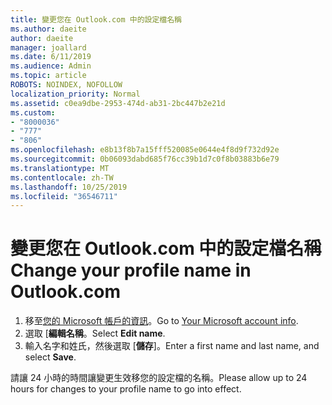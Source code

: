 ```yaml
---
title: 變更您在 Outlook.com 中的設定檔名稱
ms.author: daeite
author: daeite
manager: joallard
ms.date: 6/11/2019
ms.audience: Admin
ms.topic: article
ROBOTS: NOINDEX, NOFOLLOW
localization_priority: Normal
ms.assetid: c0ea9dbe-2953-474d-ab31-2bc447b2e21d
ms.custom:
- "8000036"
- "777"
- "806"
ms.openlocfilehash: e8b13f8b7a15fff520085e0644e4f8d9f732d92e
ms.sourcegitcommit: 0b06093dabd685f76cc39b1d7c0f8b03883b6e79
ms.translationtype: MT
ms.contentlocale: zh-TW
ms.lasthandoff: 10/25/2019
ms.locfileid: "36546711"
---
```

# <a name="change-your-profile-name-in-outlookcom"></a><span data-ttu-id="c77ec-102">變更您在 Outlook.com 中的設定檔名稱</span><span class="sxs-lookup"><span data-stu-id="c77ec-102">Change your profile name in Outlook.com</span></span>

1. <span data-ttu-id="c77ec-103">移至[您的 Microsoft 帳戶的資訊](https://go.microsoft.com/fwlink/p/?linkid=860841)。</span><span class="sxs-lookup"><span data-stu-id="c77ec-103">Go to [Your Microsoft account info](https://go.microsoft.com/fwlink/p/?linkid=860841).</span></span>
2. <span data-ttu-id="c77ec-104">選取 [**編輯名稱**。</span><span class="sxs-lookup"><span data-stu-id="c77ec-104">Select **Edit name**.</span></span>
3. <span data-ttu-id="c77ec-105">輸入名字和姓氏，然後選取 [**儲存**]。</span><span class="sxs-lookup"><span data-stu-id="c77ec-105">Enter a first name and last name, and select **Save**.</span></span>

<span data-ttu-id="c77ec-106">請讓 24 小時的時間讓變更生效移您的設定檔的名稱。</span><span class="sxs-lookup"><span data-stu-id="c77ec-106">Please allow up to 24 hours for changes to your profile name to go into effect.</span></span>